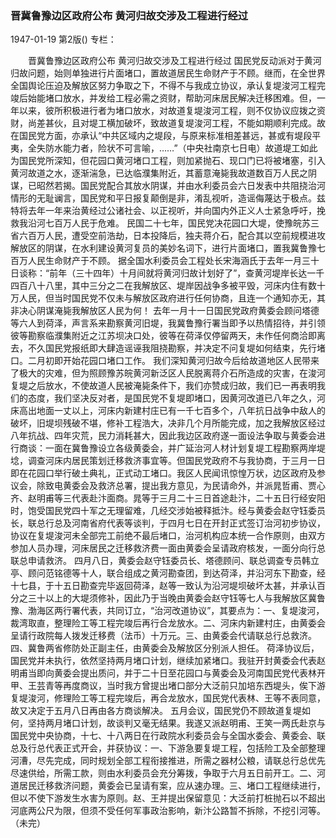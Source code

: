 ### 晋冀鲁豫边区政府公布  黄河归故交涉及工程进行经过

1947-01-19
第2版()
专栏：

　　晋冀鲁豫边区政府公布
    黄河归故交涉及工程进行经过
    国民党反动派对于黄河归故问题，始则单独进行片面堵口，置故道居民生命财产于不顾。继而，在全世界全国舆论压迫及解放区努力争取之下，不得不与我成立协议，承认复堤浚河工程完竣后始能堵口放水，并发给工程必需之资财，帮助河床居民解决迁移困难。但，一年以来，彼所积极进行者为堵口放水，对故道复堤浚河工程，则不仅协议应拨之资财，尚差甚伙，且对堤工横加破坏，致故道复堤浚河工程，不能如期顺利完成。故在国民党方面，亦承认“中共区域内之堤段，与原来标准相差甚远，甚或有堤段平夷，全失防水能力者，险状不可言喻，……”（中央社南京七日电）故道堤工如此为国民党所深知，但花园口黄河堵口工程，则加紧抛石、现口门已将被堵塞，引入黄河故道之水，逐渐湍急，已达临濮集附近，其蓄意淹毙我故道数百万人民之阴谋，已昭然若揭。国民党配合其放水阴谋，并由水利委员会六日发表中共阻挠治河情形的无耻谰言，国民党和平日报复颠倒是非，淆乱视听，造谣侮蔑达于极点。兹特将去年一年来治黄经过公诸社会、以正视听，并向国内外正义人士紧急呼吁，挽救我沿河七百万人民于危难。
    民国二十七年，国民党决花园口大堤，使豫皖苏三省六百万人民，遭受空前浩劫，日本投降后，独夫蒋介石，配合其以空前规模进攻解放区的阴谋，在水利建设黄河复员的美妙名词下，进行片面堵口，置我冀鲁豫七百万人民生命财产于不顾。
    据全国水利委员会工程处长宋海涵氏于去年一月三十日谈称：“前年（三十四年）十月间就将黄河归故计划好了”，查黄河堤岸长达一千四百八十八里，其中三分之二在我解放区、堤岸因战争多被平毁，河床内住有数十万人民，但当时国民党不仅未与解放区政府进行任何协商，且连一个通知亦无，其非决心阴谋淹毙我解放区人民为何！
    去年一月十一日国民党政府黄委会顾问塔德等六人到荷泽，声言系来勘察黄河旧堤，我冀鲁豫行署当即予以热情招待，并引领彼等勘察临濮集附近之江苏坝决口处，彼等在荷泽仅停留两天，未作任何商洽即离去，不久国民党报纸即大肆造谣诬我阻挠勘察，并决定不问复堤如何结束，先行堵口。二月初即开始花园口堵口工作。
    我们深知黄河归故今后给故道地区人民带来了极大的灾难，但为照顾豫苏皖黄河新泛区人民脱离蒋介石所造成的灾害，在浚河复堤之后放水，不使故道人民被淹毙条件下，我们亦赞成归故，我们已一再表明我们的态度，我们坚决反对者，是国民党不复堤即堵口，因黄河改道已八年之久，河床高出地面一丈以上，河床内新建村庄已有一千七百多个，八年抗日战争中敌人的破坏，旧堤坝残破不堪，修补工程浩大，决非几个月所能完成，加之我解放区经过八年抗战、四年灾荒，民力消耗甚大，因此我边区政府遂一面设法争取与黄委会进行商谈：一面在冀鲁豫设立各级黄委会，并广延治河人材计划复堤工程勘察两岸堤埝，调查河床内居民策划迁移救济事宜等。但国民党政府不与我协商，于三月一日即在花园口举行破土典礼，正式动工堵口。我区人民闻讯惊惶万状，边区政府及参议会，除致电黄委会及救济总署，提出我方意见，为民请命外，并派晁哲甫、贾心齐、赵明甫等三代表赴汴面商。晁等于三月二十三日首途赴汴，二十五日行经安阳时，饱受国民党四十军之无理留难，几经交涉始被释抵汴。经与黄委会赵守钰委员长，联总行总及河南省府代表等谈判，于四月七日在开封正式签订治河初步协议，协议在复堤浚河未全部完工前绝不最后堵口，治河机构应本统一合作原则，由双方参加人员办理，河床居民之迁移救济费一面由黄委会呈请政府核发，一面分向行总联总申请救济。
    四月八日，黄委会赵守钰委员长、塔德顾问、联总调查专员韩立亭、顾问范铭德等十人，联合组成之黄河勘查团，到达荷泽，并沿河东下勘查，经十七县，于十五日勘查完毕返回荷泽，赵等一致认为沿河堤坝破坏太甚，并承认百分之三十以上的大堤须修补，因此乃于当晚由黄委会赵守钰等七人与我解放区冀鲁豫、渤海区两行署代表，共同订立，“治河改道协议”，其要点为：一、复堤浚河，裁湾取直，整理险工等工程完竣后再行合龙放水。二、河床内新建村庄，由黄委会呈请行政院每人拨发迁移费（法币）十万元。三、由黄委会代请联总行总救济。四、冀鲁两省修防处正副主任，由黄委会及解放区分别派人担任。
    荷泽协议后，国民党并未执行，依然坚持两月堵口计划，继续加紧堵口。我驻开封黄委会代表赵明甫当即向黄委会提出质问，并于二十日至花园口与黄委会及河南国民党代表林开甲、王芸青等再度商议，当时我方曾提出堵口部分大泛前只加培东西堤头，俟下游复堤浚河，修理险工等工程完竣后，再合龙放水，国民党代表林、王等不表同意，故又决定于五月八日再由各方商谈解决。
    五月会议，国民党仍不顾故道复堤如何，坚持两月堵口计划，故谈判又毫无结果。我遂又派赵明甫、王笑一两氏赴京与国民党中央协商，十七、十八两日在行政院水利委员会与全国水委会、黄委会、联总及行总代表正式开会，并获协议：一、下游急要复堤工程，包括险工及全部整理河漕，尽先完成，同时规划全部工程衔接推进，所需之器材公粮，请联总行总优先尽速供给，所需工款，则由水利委员会充分筹拨，争取于六月五日前开工。二、河道居民迁移救济问题，黄委会已呈请有案，应从速办理。三、堵口工程继续进行，但以不使下游发生水害为原则。赵、王并提出保留意见：大泛前打桩抛石以不超出河底两公尺为限，但须不受任何军事政治影响，新汴公路暂不拆除，不挖引河等。
                （未完）
